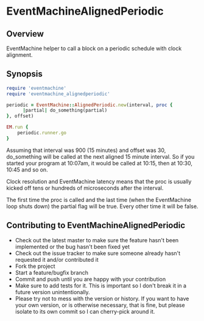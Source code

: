 EventMachineAlignedPeriodic
===========================

Overview
--------

EventMachine helper to call a block on a periodic schedule with clock alignment.

Synopsis
--------

```ruby
require 'eventmachine'
require 'eventmachine_alignedperiodic'

periodic = EventMachine::AlignedPeriodic.new(interval, proc {
      |partial| do_something(partial)
}, offset)

EM.run {
    periodic.runner.go
}
```

Assuming that interval was 900 (15 minutes) and offset was 30, do_something will be called
at the next aligned 15 minute interval.  So if you started your program at 10:07am, it would
be called at 10:15, then at 10:30, 10:45 and so on.

Clock resolution and EventMachine latency means that the proc is usually kicked off tens or
hundreds of microseconds after the interval.

The first time the proc is called and the last time (when the EventMachine loop shuts down) the
partial flag will be true.  Every other time it will be false.

Contributing to EventMachineAlignedPeriodic
-------------------------------------------
 
* Check out the latest master to make sure the feature hasn't been implemented or the bug hasn't been fixed yet
* Check out the issue tracker to make sure someone already hasn't requested it and/or contributed it
* Fork the project
* Start a feature/bugfix branch
* Commit and push until you are happy with your contribution
* Make sure to add tests for it. This is important so I don't break it in a future version unintentionally.
* Please try not to mess with the version or history. If you want to have your own version, or is otherwise necessary, that is fine, but please isolate to its own commit so I can cherry-pick around it.
